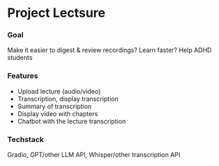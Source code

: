# Project Lectsure

### Goal
Make it easier to digest & review recordings? Learn faster? Help ADHD students

### Features
- Upload lecture (audio/video)
- Transcription, display transcription
- Summary of transcription
- Display video with chapters
- Chatbot with the lecture transcription

### Techstack
Gradio, GPT/other LLM API, Whisper/other transcription API
